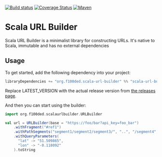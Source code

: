 [![Build status](https://travis-ci.org/f100ded/scala-url-builder.svg?branch=master)](https://travis-ci.org/f100ded/scala-url-builder)
[![Coverage Status](https://coveralls.io/repos/f100ded/scala-url-builder/badge.svg?branch=master&service=github)](https://coveralls.io/github/f100ded/scala-url-builder?branch=master)
[![Maven](https://img.shields.io/maven-central/v/org.f100ded.scala-url-builder/scala-url-builder_2.12.svg)](http://mvnrepository.com/artifact/org.f100ded.scala-url-builder/scala-url-builder_2.12)

# Scala URL Builder 

Scala URL Builder is a minimalist library for constructing URLs. It's native to Scala, immutable and has no external dependencies

## Usage

To get started, add the following dependency into your project:
```scala
libraryDependencies += "org.f100ded.scala-url-builder" %% "scala-url-builder" % "LATEST_VERSION"
```
Replace LATEST_VERSION with the actual release version from [the releases page](https://github.com/f100ded/scala-url-builder/releases).

And then you can start using the builder:
```scala
import org.f100ded.scalaurlbuilder.URLBuilder

val url = URLBuilder(base = "https://foo/bar?api_key=foo_bar")
    .withFragment("#ref1")
    .withPathSegments("segment1/segment2/segment3/", "..", "/segment4", "segment5/")
    .withQueryParameters(
      "lat" -> "51.509865",
      "lon" -> "‎-0.118092"
    ).toString
```
